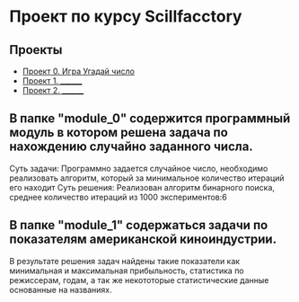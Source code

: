 # Проект по курсу Scillfacctory

## Проекты

* [Проект 0. Игра Угадай число][def]
* [Проект 1. ______](_________)
* [Проект 2. ______](_________)

## В папке "module_0" содержится программный модуль в котором решена задача по нахождению случайно заданного числа.
Суть задачи:
Программно задается случайное число, необходимо реализовать алгоритм,
который за минимальное количество итераций его находит
Суть решения:
Реализован алгоритм бинарного поиска, среднее количество итераций
из 1000 экспериментов:6
## В папке "module_1" содержаться задачи по показателям американской киноиндустрии. 
В результате решения задач найдены такие показатели как минимальная и максимальная прибыльность, статистика по режиссерам, годам, а так же некототорые статистические данные основанные на названиях.


[def]: https://github.com/aredkin-u/skillfactory_rds/tree/nain